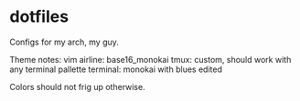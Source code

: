 # dotfiles
Configs for my arch, my guy.

Theme notes:
vim airline: base16_monokai
tmux: custom, should work with any terminal pallette
terminal: monokai with blues edited

Colors should not frig up otherwise.
